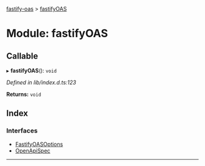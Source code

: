 [fastify-oas](../README.md) > [fastifyOAS](../modules/fastifyoas.md)

# Module: fastifyOAS

## Callable
▸ **fastifyOAS**(): `void`

*Defined in lib/index.d.ts:123*

**Returns:** `void`

## Index

### Interfaces

* [FastifyOASOptions](../interfaces/fastifyoas.fastifyoasoptions.md)
* [OpenApiSpec](../interfaces/fastifyoas.openapispec.md)

---

